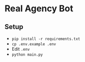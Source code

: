 # Real Agency Bot

## Setup

- `pip install -r requirements.txt`
- `cp .env.example .env`
- Edit `.env`
- `python main.py`